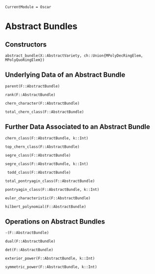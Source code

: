 ```@meta
CurrentModule = Oscar
```

# Abstract Bundles

## Constructors

```@docs
abstract_bundle(X::AbstractVariety, ch::Union{MPolyDecRingElem, MPolyQuoRingElem})
```

## Underlying Data of an Abstract Bundle

```@docs
parent(F::AbstractBundle)
```

```@docs
rank(F::AbstractBundle)
```

```@docs
chern_character(F::AbstractBundle)
```

```@docs
total_chern_class(F::AbstractBundle)
```

## Further Data Associated to an Abstract Bundle

```@docs
chern_class(F::AbstractBundle, k::Int)
```

```@docs
top_chern_class(F::AbstractBundle)
```

```@docs
segre_class(F::AbstractBundle)
```

```@docs
segre_class(F::AbstractBundle, k::Int)
```

```@docs
 todd_class(F::AbstractBundle)
```

```@docs
total_pontryagin_class(F::AbstractBundle)
```

```@docs
pontryagin_class(F::AbstractBundle, k::Int)
```

```@docs
euler_characteristic(F::AbstractBundle)
```

```@docs
hilbert_polynomial(F::AbstractBundle)
```


## Operations on Abstract Bundles

```@docs
-(F::AbstractBundle)
```

```@docs
dual(F::AbstractBundle)
```

```@docs
det(F::AbstractBundle)
```

```@docs
exterior_power(F::AbstractBundle, k::Int)
```

```@docs
symmetric_power(F::AbstractBundle, k::Int)
```
